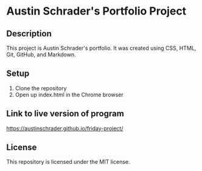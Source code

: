 # Austin Schrader's Portfolio Project

## Description

This project is Austin Schrader's portfolio. It was created using CSS, HTML, Git, GitHub, and Markdown.

## Setup

1. Clone the repository
2. Open up index.html in the Chrome browser

## Link to live version of program

https://austinschrader.github.io/friday-project/

## License

This repository is licensed under the MIT license.
